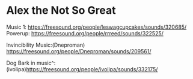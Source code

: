 # Alex the Not So Great
Music 1: https://freesound.org/people/leswagcupcakes/sounds/320685/
Powerup: https://freesound.org/people/rrreed/sounds/322525/

Invincibility Music:(Dneproman) https://freesound.org/people/Dneproman/sounds/209561/

Dog Bark in music^: (ivolipa)https://freesound.org/people/ivolipa/sounds/332175/


